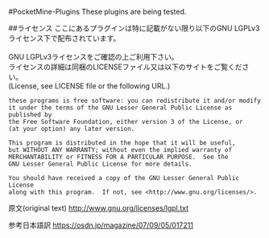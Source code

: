 #PocketMine-Plugins
These plugins are being tested.</br>

##ライセンス
ここにあるプラグインは特に記載がない限り以下のGNU LGPLv3ライセンス下で配布されています。</br>
</br>
GNU LGPLv3ライセンスをご確認の上ご利用下さい。</br>
ライセンスの詳細は同梱のLICENSEファイル又は以下のサイトをご覧ください。</br>
(License, see LICENSE file or the following URL.)</br>

	these programs is free software: you can redistribute it and/or modify
	it under the terms of the GNU Lesser General Public License as published by
	the Free Software Foundation, either version 3 of the License, or
	(at your option) any later version.

	This program is distributed in the hope that it will be useful,
	but WITHOUT ANY WARRANTY; without even the implied warranty of
	MERCHANTABILITY or FITNESS FOR A PARTICULAR PURPOSE.  See the
	GNU Lesser General Public License for more details.

	You should have received a copy of the GNU Lesser General Public License
	along with this program.  If not, see <http://www.gnu.org/licenses/>.

原文(original text)
http://www.gnu.org/licenses/lgpl.txt

参考日本語訳
https://osdn.jp/magazine/07/09/05/017211